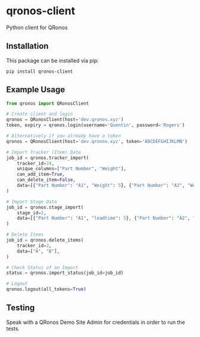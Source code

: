 # qronos-client
Python client for QRonos

## Installation

This package can be installed via pip:

```
pip install qronos-client
```

## Example Usage

```python
from qronos import QRonosClient

# Create client and login
qronos = QRonosClient(host='dev.qronos.xyz')
token, expiry = qronos.login(username='Quentin', password='Rogers')

# Alternatively if you already have a token
qronos = QRonosClient(host='dev.qronos.xyz', token='ABCDEFGHIJKLMN')

# Import Tracker (Item) Data
job_id = qronos.tracker_import(
    tracker_id=24,
    unique_columns=["Part Number", "Weight"], 
    can_add_item=True,
    can_delete_item=False,
    data=[{"Part Number": "A1", "Weight": 5}, {"Part Number": "A2", "Weight": 8}],
)

# Import Stage Data
job_id = qronos.stage_import(
    stage_id=2,
    data=[{"Part Number": "A1", "leadtime": 5}, {"Part Number": "A2", "actual": "2020-10-26"}],
)

# Delete Items
job_id = qronos.delete_items(
    tracker_id=2, 
    data=["A", "B"],
)

# Check Status of an Import
status = qronos.import_status(job_id=job_id)

# Logout
qronos.logout(all_tokens=True)
```

## Testing

Speak with a QRonos Demo Site Admin for credentials in order to run the tests.
